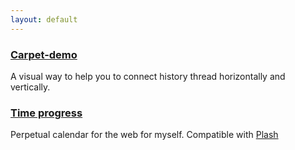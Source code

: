 ```yaml
---
layout: default
---
```

### [Carpet-demo](https://carpet-bx6.pages.dev)
A visual way to help you to connect history thread horizontally and vertically.

### [Time progress](./page/time-progress/)
Perpetual calendar for the web for myself. Compatible with [Plash](https://sindresorhus.com/plash)